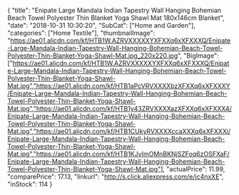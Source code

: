 {
	"title": "Enipate Large Mandala Indian Tapestry Wall Hanging Bohemian Beach Towel Polyester Thin Blanket Yoga Shawl Mat 180x146cm Blanket",
	"date": "2018-10-31 10:30:20",
	"SubCat": ["Home and Garden"],
	"categories": ["Home Textile"],
	"thumbnailImage": "https://ae01.alicdn.com/kf/HTB1W.AZRVXXXXXYXFXXq6xXFXXXQ/Enipate-Large-Mandala-Indian-Tapestry-Wall-Hanging-Bohemian-Beach-Towel-Polyester-Thin-Blanket-Yoga-Shawl-Mat.jpg_220x220.jpg",
	"BigImage": ["https://ae01.alicdn.com/kf/HTB1W.AZRVXXXXXYXFXXq6xXFXXXQ/Enipate-Large-Mandala-Indian-Tapestry-Wall-Hanging-Bohemian-Beach-Towel-Polyester-Thin-Blanket-Yoga-Shawl-Mat.jpg","https://ae01.alicdn.com/kf/HTB1aPcVRVXXXXbzXFXXq6xXFXXXY/Enipate-Large-Mandala-Indian-Tapestry-Wall-Hanging-Bohemian-Beach-Towel-Polyester-Thin-Blanket-Yoga-Shawl-Mat.jpg","https://ae01.alicdn.com/kf/HTB1y43ZRVXXXXazXFXXq6xXFXXX4/Enipate-Large-Mandala-Indian-Tapestry-Wall-Hanging-Bohemian-Beach-Towel-Polyester-Thin-Blanket-Yoga-Shawl-Mat.jpg","https://ae01.alicdn.com/kf/HTB1CUkyRVXXXXccaXXXq6xXFXXXi/Enipate-Large-Mandala-Indian-Tapestry-Wall-Hanging-Bohemian-Beach-Towel-Polyester-Thin-Blanket-Yoga-Shawl-Mat.jpg","https://ae01.alicdn.com/kf/HTB1KJvImOMnBKNjSZFoq6zOSFXaF/Enipate-Large-Mandala-Indian-Tapestry-Wall-Hanging-Bohemian-Beach-Towel-Polyester-Thin-Blanket-Yoga-Shawl-Mat.jpg"],
	"actualPrice": 11.99,
	"comparePrice": 17.13,
	"linkurl": "http://s.click.aliexpress.com/e/jc4nxXE",
	"inStock": 114
}
